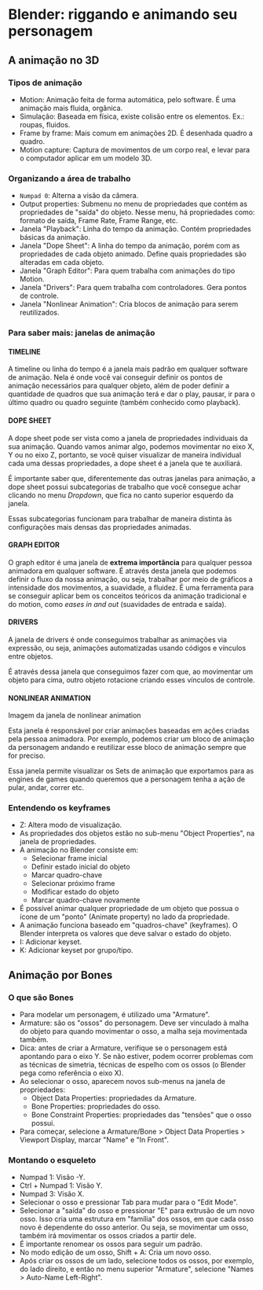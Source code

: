# Blender: riggando e animando seu personagem

## A animação no 3D

### Tipos de animação

- Motion: Animação feita de forma automática, pelo software. É uma animação mais fluida, orgânica.
- Simulação: Baseada em física, existe colisão entre os elementos. Ex.: roupas, fluidos.
- Frame by frame: Mais comum em animações 2D. É desenhada quadro a quadro.
- Motion capture: Captura de movimentos de um corpo real, e levar para o computador aplicar em um modelo 3D.

### Organizando a área de trabalho

- `Numpad 0`: Alterna a visão da câmera.
- Output properties: Submenu no menu de propriedades que contém as propriedades de "saída" do objeto. Nesse menu, há propriedades como: formato de saída, Frame Rate, Frame Range, etc.
- Janela "Playback": Linha do tempo da animação. Contém propriedades básicas da animação.
- Janela "Dope Sheet": A linha do tempo da animação, porém com as propriedades de cada objeto animado. Define quais propriedades são alteradas em cada objeto.
- Janela "Graph Editor": Para quem trabalha com animações do tipo Motion.
- Janela "Drivers": Para quem trabalha com controladores. Gera pontos de controle.
- Janela "Nonlinear Animation": Cria blocos de animação para serem reutilizados.

### Para saber mais: janelas de animação

#### TIMELINE

A timeline ou linha do tempo é a janela mais padrão em qualquer software de animação. Nela é onde você vai conseguir definir os pontos de animação necessários para qualquer objeto, além de poder definir a quantidade de quadros que sua animação terá e dar o play, pausar, ir para o último quadro ou quadro seguinte (também conhecido como playback).

#### DOPE SHEET

A dope sheet pode ser vista como a janela de propriedades individuais da sua animação. Quando vamos animar algo, podemos movimentar no eixo X, Y ou no eixo Z, portanto, se você quiser visualizar de maneira individual cada uma dessas propriedades, a dope sheet é a janela que te auxiliará.

É importante saber que, diferentemente das outras janelas para animação, a dope sheet possui subcategorias de trabalho que você consegue achar clicando no menu *Dropdown*, que fica no canto superior esquerdo da janela.

Essas subcategorias funcionam para trabalhar de maneira distinta às configurações mais densas das propriedades animadas.

#### GRAPH EDITOR

O graph editor é uma janela de **extrema importância** para qualquer pessoa animadora em qualquer software. É através desta janela que podemos definir o fluxo da nossa animação, ou seja, trabalhar por meio de gráficos a intensidade dos movimentos, a suavidade, a fluidez. É uma ferramenta para se conseguir aplicar bem os conceitos teóricos da animação tradicional e do motion, como *eases in and out* (suavidades de entrada e saída).

#### DRIVERS

A janela de drivers é onde conseguimos trabalhar as animações via expressão, ou seja, animações automatizadas usando códigos e vínculos entre objetos.

É através dessa janela que conseguimos fazer com que, ao movimentar um objeto para cima, outro objeto rotacione criando esses vínculos de controle.

#### NONLINEAR ANIMATION

Imagem da janela de nonlinear animation

Esta janela é responsável por criar animações baseadas em ações criadas pela pessoa animadora. Por exemplo, podemos criar um bloco de animação da personagem andando e reutilizar esse bloco de animação sempre que for preciso.

Essa janela permite visualizar os Sets de animação que exportamos para as engines de games quando queremos que a personagem tenha a ação de pular, andar, correr etc.

### Entendendo os keyframes

- Z: Altera modo de visualização.
- As propriedades dos objetos estão no sub-menu "Object Properties", na janela de propriedades.
- A animação no Blender consiste em:
    - Selecionar frame inicial
    - Definir estado inicial do objeto
    - Marcar quadro-chave
    - Selecionar próximo frame
    - Modificar estado do objeto
    - Marcar quadro-chave novamente
- É possível animar qualquer propriedade de um objeto que possua o ícone de um "ponto" (Animate property) no lado da propriedade.
- A animação funciona baseado em "quadros-chave" (keyframes). O Blender interpreta os valores que deve salvar o estado do objeto.
- I: Adicionar keyset.
- K: Adicionar keyset por grupo/tipo.

## Animação por Bones

### O que são Bones

- Para modelar um personagem, é utilizado uma "Armature".
- Armature: são os "ossos" do personagem. Deve ser vinculado à malha do objeto para quando movimentar o osso, a malha seja movimentada também.
- Dica: antes de criar a Armature, verifique se o personagem está apontando para o eixo Y. Se não estiver, podem ocorrer problemas com as técnicas de simetria, técnicas de espelho com os ossos (o Blender pega como referência o eixo X).
- Ao selecionar o osso, aparecem novos sub-menus na janela de propriedades:
    - Object Data Properties: propriedades da Armature.
    - Bone Properties: propriedades do osso.
    - Bone Constraint Properties: propriedades das "tensões" que o osso possui.
- Para começar, selecione a Armature/Bone > Object Data Properties > Viewport Display, marcar "Name" e "In Front".

### Montando o esqueleto

- Numpad 1: Visão -Y.
- Ctrl + Numpad 1: Visão Y.
- Numpad 3: Visão X.
- Selecionar o osso e pressionar Tab para mudar para o "Edit Mode".
- Selecionar a "saída" do osso e pressionar "E" para extrusão de um novo osso. Isso cria uma estrutura em "família" dos ossos, em que cada osso novo é dependente do osso anterior. Ou seja, se movimentar um osso, também irá movimentar os ossos criados a partir dele.
- É importante renomear os ossos para seguir um padrão.
- No modo edição de um osso, Shift + A: Cria um novo osso.
- Após criar os ossos de um lado, selecione todos os ossos, por exemplo, do lado direito, e então no menu superior "Armature", selecione "Names > Auto-Name Left-Right".
